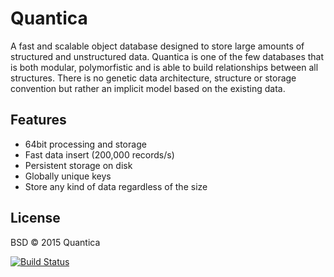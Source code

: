 # Quantica
A fast and scalable object database designed to store large amounts of structured and unstructured data.
Quantica is one of the few databases that is both modular, polymorfistic and is able to build relationships between all structures.
There is no genetic data architecture, structure or storage convention but rather an implicit model based on the existing data.

## Features
- 64bit processing and storage
- Fast data insert (200,000 records/s)
- Persistent storage on disk
- Globally unique keys
- Store any kind of data regardless of the size

## License

BSD &copy; 2015 Quantica

[![Build Status](https://travis-ci.org/yorickdewid/Quantica.svg?branch=master)](https://travis-ci.org/yorickdewid/Quantica)
